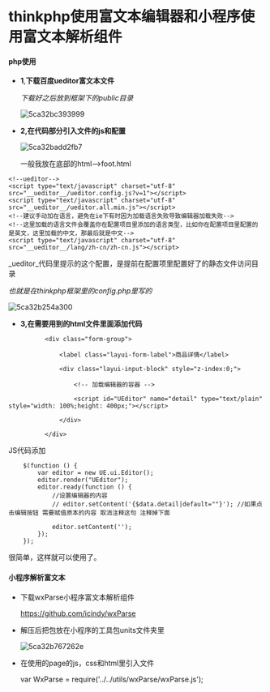 # thinkphp使用富文本编辑器和小程序使用富文本解析组件

#### php使用

- **1**,**下载百度ueditor富文本文件**

  *下载好之后放到框架下的public目录*

  ![5ca32bc393999](https://i.loli.net/2019/04/02/5ca32bc393999.png)

- **2,在代码部分引入文件的js和配置**

  ![5ca32badd2fb7](https://i.loli.net/2019/04/02/5ca32badd2fb7.png)

  一般我放在底部的html-->foot.html

 

```
<!--ueditor-->
<script type="text/javascript" charset="utf-8" src="__ueditor__/ueditor.config.js?v=1"></script>
<script type="text/javascript" charset="utf-8" src="__ueditor__/ueditor.all.min.js"></script>
<!--建议手动加在语言，避免在ie下有时因为加载语言失败导致编辑器加载失败-->
<!--这里加载的语言文件会覆盖你在配置项目里添加的语言类型，比如你在配置项目里配置的是英文，这里加载的中文，那最后就是中文-->
<script type="text/javascript" charset="utf-8" src="__ueditor__/lang/zh-cn/zh-cn.js"></script>
```



_ueditor_代码里提示的这个配置，是提前在配置项里配置好了的静态文件访问目录

*也就是在thinkphp框架里的config.php里写的* 

![5ca32b254a300](https://i.loli.net/2019/04/02/5ca32b254a300.png)



* **3,在需要用到的html文件里面添加代码**

```
          <div class="form-group">

              <label class="layui-form-label">商品详情</label>

              <div class="layui-input-block" style="z-index:0;">

                  <!-- 加载编辑器的容器 -->

                  <script id="UEditor" name="detail" type="text/plain" style="width: 100%;height: 400px;"></script>

              </div>

          </div>
```



JS代码添加

```
    $(function () {
        var editor = new UE.ui.Editor();
        editor.render("UEditor");
        editor.ready(function () {
            //设置编辑器的内容
            // editor.setContent('{$data.detail|default=""}'); //如果点击编辑按钮 需要赋值原本的内容 取消注释这句 注释掉下面

            editor.setContent('');
        });
    });
```

很简单，这样就可以使用了。



#### 小程序解析富文本

- 下载wxParse小程序富文本解析组件

  https://github.com/icindy/wxParse

- 解压后把包放在小程序的工具包units文件夹里

  ![5ca32b767262e](https://i.loli.net/2019/04/02/5ca32b767262e.png)

- 在使用的page的js，css和html里引入文件 

  var  WxParse  = require('../../utils/wxParse/wxParse.js');


 <view class='comm-col'>
      <import src="/utils/wxParse/wxParse.wxml" />
      <template is="wxParse" data="{{wxParseData:details.nodes}}" />
    </view>



        @import "/utils/wxParse/wxParse.wxss";

js里面还要做一些配置

let details = res.goods.detail;//取到后台穿过来的富文本 商品详情

WxParse.wxParse('details',  'html', details, _this,  10,  App.api_url); //第一个参数是定义给wxml 引用的名字 第二个是文档类型 第三个是取到的数据第4个是在哪里调用（不清楚看wxParse 文档上面很清楚） 然后最后一个是因为前面富文本的图片出不来，配置的一个富文本取用全局的url（下面重点讲解怎么配置）



在wxParse.js文件里面 函数入口区添加参数 server_url=''

![5ca32a8117c46](https://i.loli.net/2019/04/02/5ca32a8117c46.png)



然后在html2json.js里面 我们在引入 server_url=''

![5ca32ee34391a](https://i.loli.net/2019/04/02/5ca32ee34391a.png)

还有这里

![5ca32f52e7347](https://i.loli.net/2019/04/02/5ca32f52e7347.png)
